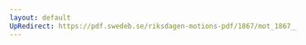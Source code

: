 ```yaml
---
layout: default
UpRedirect: https://pdf.swedeb.se/riksdagen-motions-pdf/1867/mot_1867__fk__00050.pdf
---
```

